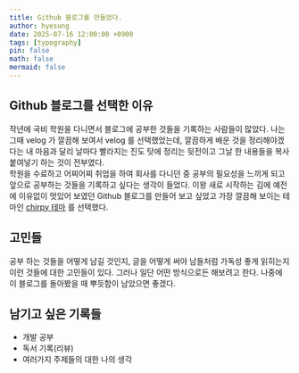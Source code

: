 ```yaml
---
title: Github 블로그를 만들었다.
author: hyesung
date: 2025-07-16 12:00:00 +0900
tags: [typography]
pin: false
math: false
mermaid: false
---
```


## Github 블로그를 선택한 이유
작년에 국비 학원을 다니면서 블로그에 공부한 것들을 기록하는 사람들이 많았다. 나는 그때 velog 가 깔끔해 보여서 velog 를 선택했었는데, 깔끔하게 배운 것을 정리해야겠다는 내 마음과 달리 날마다 빨라지는 진도 탓에 정리는 뒷전이고 그날 한 내용들을 복사 붙여넣기 하는 것이 전부였다.
<br>
학원을 수료하고 어찌어찌 취업을 하여 회사를 다니던 중 공부의 필요성을 느끼게 되고 앞으로 공부하는 것들을 기록하고 싶다는 생각이 들었다. 이왕 새로 시작하는 김에 예전에 이유없이 멋있어 보였던 Github 블로그를 만들어 보고 싶었고 가장 깔끔해 보이는 테마인 [chirpy 테마](https://chirpy.cotes.page/) 를 선택했다.

## 고민들
공부 하는 것들을 어떻게 남길 것인지, 글을 어떻게 써야 남들처럼 가독성 좋게 읽히는지 이런 것들에 대한 고민들이 있다. 그러나 일단 어떤 방식으로든 해보려고 한다. 나중에 이 블로그를 돌아봤을 때 뿌듯함이 남았으면 좋겠다.

## 남기고 싶은 기록들
- 개발 공부
- 독서 기록(리뷰)
- 여러가지 주제들의 대한 나의 생각
